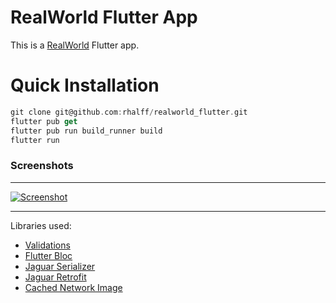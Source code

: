 # RealWorld Flutter App

This is a [RealWorld](https://github.com/gothinkster/realworld) Flutter app.

# Quick Installation

```dart
git clone git@github.com:rhalff/realworld_flutter.git
flutter pub get
flutter pub run build_runner build
flutter run 
```

### Screenshots 

---

<p>
  <a target="_blank" rel="noopener noreferrer" href="https://raw.githubusercontent.com/rhalff/realworld-flutter-app/master/screenshot.png"><img src="https://raw.githubusercontent.com/rhalff/realworld-flutter-app/master/screenshot.png" alt="Screenshot" style="max-width:250px;"></a>
</p>

---

Libraries used:
* [Validations](https://github.com/dartlib/validations/tree/master/validations)
* [Flutter Bloc](https://github.com/felangel/bloc)
* [Jaguar Serializer](https://github.com/Jaguar-dart/jaguar_serializer)
* [Jaguar Retrofit](https://github.com/Jaguar-dart/client/tree/master/retrofit)
* [Cached Network Image](https://github.com/renefloor/flutter_cached_network_image)

